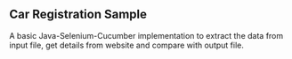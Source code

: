 ## Car Registration Sample

A basic Java-Selenium-Cucumber implementation to extract the data from input file, get details from website and compare with output file. 

